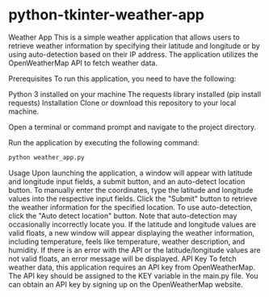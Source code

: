 # python-tkinter-weather-app
Weather App
This is a simple weather application that allows users to retrieve weather information by specifying their latitude and longitude or by using auto-detection based on their IP address. The application utilizes the OpenWeatherMap API to fetch weather data.

Prerequisites
To run this application, you need to have the following:

Python 3 installed on your machine
The requests library installed (pip install requests)
Installation
Clone or download this repository to your local machine.

Open a terminal or command prompt and navigate to the project directory.

Run the application by executing the following command:
```bash
python weather_app.py
```

Usage
Upon launching the application, a window will appear with latitude and longitude input fields, a submit button, and an auto-detect location button.
To manually enter the coordinates, type the latitude and longitude values into the respective input fields.
Click the "Submit" button to retrieve the weather information for the specified location.
To use auto-detection, click the "Auto detect location" button. Note that auto-detection may occasionally incorrectly locate you.
If the latitude and longitude values are valid floats, a new window will appear displaying the weather information, including temperature, feels like temperature, weather description, and humidity.
If there is an error with the API or the latitude/longitude values are not valid floats, an error message will be displayed.
API Key
To fetch weather data, this application requires an API key from OpenWeatherMap. The API key should be assigned to the KEY variable in the main.py file. You can obtain an API key by signing up on the OpenWeatherMap website.
